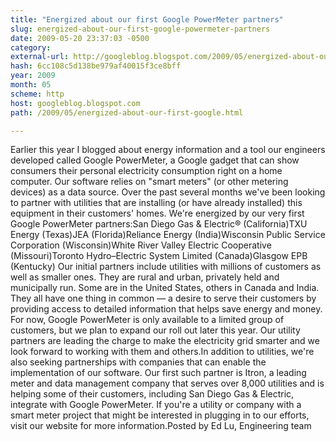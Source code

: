 ```yaml
---
title: "Energized about our first Google PowerMeter partners"
slug: energized-about-our-first-google-powermeter-partners
date: 2009-05-20 23:37:03 -0500
category: 
external-url: http://googleblog.blogspot.com/2009/05/energized-about-our-first-google.html
hash: 6cc108c5d138be979af40015f3ce8bff
year: 2009
month: 05
scheme: http
host: googleblog.blogspot.com
path: /2009/05/energized-about-our-first-google.html

---
```


Earlier this year I blogged about energy information and a tool our engineers developed called Google PowerMeter, a Google gadget that can show consumers their personal electricity consumption right on a home computer. Our software relies on "smart meters" (or other metering devices) as a data source. Over the past several months we've been looking to partner with utilities that are installing (or have already installed) this equipment in their customers' homes. We're energized by our very first Google PowerMeter partners:San Diego Gas & Electric® (California)TXU Energy (Texas)JEA (Florida)Reliance Energy (India)Wisconsin Public Service Corporation (Wisconsin)White River Valley Electric Cooperative (Missouri)Toronto Hydro–Electric System Limited (Canada)Glasgow EPB (Kentucky)              Our initial partners include utilities with millions of customers as well as smaller ones. They are rural and urban, privately held and municipally run. Some are in the United States, others in Canada and India. They all have one thing in common — a desire to serve their customers by providing access to detailed information that helps save energy and money. For now, Google PowerMeter is only available to a limited group of customers, but we plan to expand our roll out later this year. Our utility partners are leading the charge to make the electricity grid smarter and we look forward to working with them and others.In addition to utilities, we're also seeking partnerships with companies that can enable the implementation of our software. Our first such partner is Itron, a leading meter and data management company that serves over 8,000 utilities and is helping some of their customers, including San Diego Gas & Electric, integrate with Google PowerMeter. If you're a utility or company with a smart meter project that might be interested in plugging in to our efforts, visit our website for more information.Posted by Ed Lu, Engineering team
 

